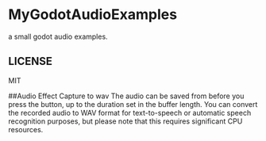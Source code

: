 # MyGodotAudioExamples
a small godot audio examples.
## LICENSE
MIT

##Audio Effect Capture to wav
The audio can be saved from before you press the button, up to the duration set in the buffer length. You can convert the recorded audio to WAV format for text-to-speech or automatic speech recognition purposes, but please note that this requires significant CPU resources.
